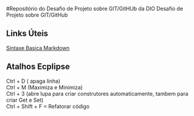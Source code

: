 #Repositório do Desafio de Projeto sobre GIT/GitHUb da DIO
Desafio de Projeto sobre GIT/GitHub

## Links  Úteis
[Sintaxe Basica Markdown](https://www.markdownguide.org/)

## Atalhos Ecplipse
Ctrl + D ( apaga linha)<br>
Ctrl + M (Maximiza e Minimiza)<br>
Ctrl + 3 (abre lupa para criar construtores automaticamente, tambem para criar Get e Set)<br>
Ctrl + Shift + F = Refatorar código
